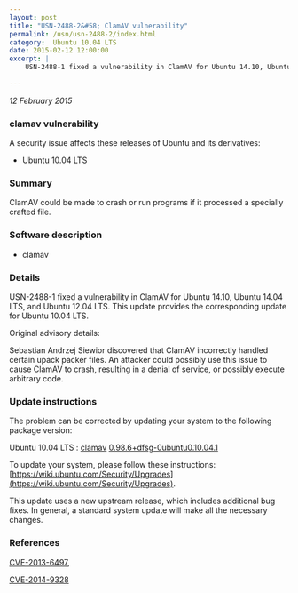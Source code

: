 ```yaml
---
layout: post
title: "USN-2488-2&#58; ClamAV vulnerability"
permalink: /usn/usn-2488-2/index.html
category:  Ubuntu 10.04 LTS
date: 2015-02-12 12:00:00
excerpt: |
    USN-2488-1 fixed a vulnerability in ClamAV for Ubuntu 14.10, Ubuntu 14.04 LTS, and Ubuntu 12.04 LTS. This update provides the corresponding update for Ubuntu 10.04 LTS.
    
--- 
```

 
 

*12 February 2015*

### clamav vulnerability

A security issue affects these releases of Ubuntu and its derivatives:

* Ubuntu 10.04 LTS

### Summary

ClamAV could be made to crash or run programs if it processed a specially crafted file.

### Software description

* clamav 

### Details

USN-2488-1 fixed a vulnerability in ClamAV for Ubuntu 14.10, Ubuntu 14.04 LTS, and Ubuntu 12.04 LTS. This update provides the corresponding update for Ubuntu 10.04 LTS.

Original advisory details:

 Sebastian Andrzej Siewior discovered that ClamAV incorrectly handled certain upack packer files. An attacker could possibly use this issue to cause ClamAV to crash, resulting in a denial of service, or possibly execute arbitrary code. 

### Update instructions

The problem can be corrected by updating your system to the following package version:

Ubuntu 10.04 LTS
 : [clamav](https://launchpad.net/ubuntu/+source/clamav) <span> [0.98.6+dfsg-0ubuntu0.10.04.1](https://launchpad.net/ubuntu/+source/clamav/0.98.6+dfsg-0ubuntu0.10.04.1) </span> 

To update your system, please follow these instructions: [https://wiki.ubuntu.com/Security/Upgrades](https://wiki.ubuntu.com/Security/Upgrades).

This update uses a new upstream release, which includes additional bug fixes. In general, a standard system update will make all the necessary changes. 

### References

 
 [CVE-2013-6497](http://people.ubuntu.com/~ubuntu-security/cve/CVE-2013-6497), 

 [CVE-2014-9328](http://people.ubuntu.com/~ubuntu-security/cve/CVE-2014-9328)
 

